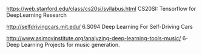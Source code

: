 https://web.stanford.edu/class/cs20si/syllabus.html  CS20SI: Tensorflow for DeepLearning Research 

http://selfdrivingcars.mit.edu/  6.S094 Deep Learning For Self-Driving Cars

http://www.asimovinstitute.org/analyzing-deep-learning-tools-music/ 6-Deep Learning Projects for music generation. 
